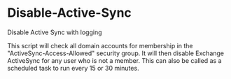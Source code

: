 # Disable-Active-Sync
Disable Active Sync with logging

This script will check all domain accounts for membership in the "ActiveSync-Access-Allowed" security group. It will then disable Exchange ActiveSync for any user who is not a member. This can also be called as a scheduled task to run every 15 or 30 minutes.
